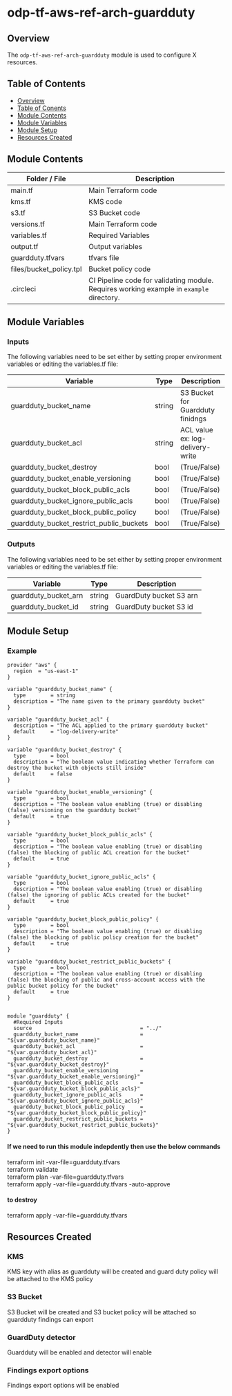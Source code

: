# odp-tf-aws-ref-arch-guardduty

## Overview <a name="s1"></a>

The `odp-tf-aws-ref-arch-guardduty`  module is used to configure X resources.

## Table of Contents <a name="s2"></a>

* [Overview](#s1)
* [Table of Conents](#s2)
* [Module Contents](#s3)
* [Module Variables](#s4)
* [Module Setup](#s5)
* [Resources Created](#s6)


## Module Contents <a name="s3"></a>


| Folder / File      |  Description  |
|---          |---    |
| main.tf   |   Main Terraform code |
| kms.tf   |   KMS  code |
| s3.tf   |   S3 Bucket  code |
| versions.tf   |   Main Terraform code |
| variables.tf   |   Required Variables |
| output.tf   |   Output variables |
| guardduty.tfvars   |   tfvars file  |
| files/bucket_policy.tpl      |  Bucket policy code |
| .circleci   | CI Pipeline code for validating module.  Requires working example in `example` directory. |


## Module Variables  <a name="s4"></a>


### Inputs

The following variables need to be set either by setting proper environment variables or editing the variables.tf file:

| Variable      |  Type  |  Description  |
|---          |---        |---  | 
| guardduty_bucket_name | string | S3 Bucket for Guardduty finidngs |
| guardduty_bucket_acl | string | ACL value ex: log-delivery-write |
| guardduty_bucket_destroy | bool | (True/False) |
| guardduty_bucket_enable_versioning | bool | (True/False) |
| guardduty_bucket_block_public_acls | bool | (True/False) |
| guardduty_bucket_ignore_public_acls | bool | (True/False) |
| guardduty_bucket_block_public_policy | bool | (True/False) |
| guardduty_bucket_restrict_public_buckets | bool | (True/False) |



### Outputs

The following variables need to be set either by setting proper environment variables or editing the variables.tf file:

| Variable      |  Type  |  Description  |
|---          |---        |---  | 
|  guardduty_bucket_arn |  string | GuardDuty bucket S3 arn  |
|  guardduty_bucket_id |  string |  GuardDuty bucket S3 id  |

## Module Setup <a name="s5"></a>

### Example


```
provider "aws" {
  region  = "us-east-1"
}

variable "guardduty_bucket_name" {
  type        = string
  description = "The name given to the primary guardduty bucket"
}

variable "guardduty_bucket_acl" {
  description = "The ACL applied to the primary guardduty bucket"
  default     = "log-delivery-write"
}

variable "guardduty_bucket_destroy" {
  type        = bool
  description = "The boolean value indicating whether Terraform can destroy the bucket with objects still inside"
  default     = false
}

variable "guardduty_bucket_enable_versioning" {
  type        = bool
  description = "The boolean value enabling (true) or disabling (false) versioning on the guardduty bucket"
  default     = true
}

variable "guardduty_bucket_block_public_acls" {
  type        = bool
  description = "The boolean value enabling (true) or disabling (false) the blocking of public ACL creation for the bucket"
  default     = true
}

variable "guardduty_bucket_ignore_public_acls" {
  type        = bool
  description = "The boolean value enabling (true) or disabling (false) the ignoring of public ACLs created for the bucket"
  default     = true
}

variable "guardduty_bucket_block_public_policy" {
  type        = bool
  description = "The boolean value enabling (true) or disabling (false) the blocking of public policy creation for the bucket"
  default     = true
}

variable "guardduty_bucket_restrict_public_buckets" {
  type        = bool
  description = "The boolean value enabling (true) or disabling (false) the blocking of public and cross-account access with the public bucket policy for the bucket"
  default     = true
}


module "guardduty" {
  #Required Inputs
  source                                   = "../"
  guardduty_bucket_name                    = "${var.guardduty_bucket_name}"
  guardduty_bucket_acl                     = "${var.guardduty_bucket_acl}"
  guardduty_bucket_destroy                 = "${var.guardduty_bucket_destroy}"
  guardduty_bucket_enable_versioning       = "${var.guardduty_bucket_enable_versioning}"
  guardduty_bucket_block_public_acls       = "${var.guardduty_bucket_block_public_acls}"
  guardduty_bucket_ignore_public_acls      = "${var.guardduty_bucket_ignore_public_acls}"
  guardduty_bucket_block_public_policy     = "${var.guardduty_bucket_block_public_policy}"
  guardduty_bucket_restrict_public_buckets = "${var.guardduty_bucket_restrict_public_buckets}"
}

```


#### If we need to run this module indepdently then use the below commands

terraform init -var-file=guardduty.tfvars<br>
terraform validate<br>
terraform plan -var-file=guardduty.tfvars<br>
terraform apply -var-file=guardduty.tfvars -auto-approve

#### to destroy

terraform apply -var-file=guardduty.tfvars


## Resources Created <a name="s6"></a>

### KMS

KMS key with alias as guardduty will be created and guard duty policy will be attached to the KMS policy

### S3 Bucket

S3 Bucket will be created and S3 bucket policy will be attached so guardduty findings can export

### GuardDuty detector

Guardduty will be enabled and detector will enable


### Findings export options

Findings export options will be enabled

